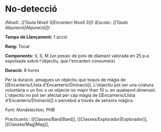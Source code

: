 # No-detecció

*(Nivell:: [[Taula Nivell 3|Encanteri Nivell 3]]) (Escola:: [[Taula Abjuració|Abjuració]])*

**Temps de Llançament:** 1 acció

**Rang:** Tocar

**Components:** V, S, M (un pessic de pols de diamant valorada en 25 p.o. espolsada sobre l'objectiu, que l'encanteri consumeix)

**Duració:** 8 hores

Per la duració, amagues un objectiu que toquis de màgia de [[Encanteris/Llista d'Encanteris/Divinació]]. L'objectiu pot ser una criatura voluntària o un lloc o un objecte no major than 10 u. en qualsevol dimensió. L'objectiu no pot ser afectat per cap màgia de [[Encanteris/Llista d'Encanteris/Divinació]] o percebut a través de sensors màgics.


*Font: Nondetection, PHB*



Practicants:: [[Classes/Bard|Bard]], [[Classes/Explorador|Explorador]], [[Classes/Mag|Mag]],
